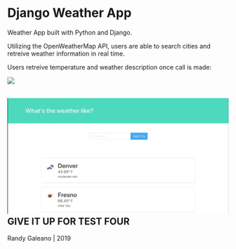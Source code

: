 # Django Weather App

Weather App built with Python and Django.

Utilizing the OpenWeatherMap API, users are able to search cities and retreive weather information in real time.

Users retreive temperature and weather description once call is made:

![](weather-app-gif1.gif)

![](weather-app-gif2.gif)
GIVE IT UP FOR TEST FOUR
---
Randy Galeano | 2019
